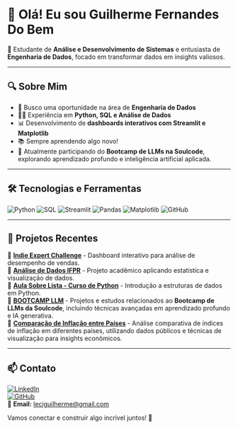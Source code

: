 # 👋 Olá! Eu sou Guilherme Fernandes Do Bem

🚀 Estudante de **Análise e Desenvolvimento de Sistemas** e entusiasta de **Engenharia de Dados**, focado em transformar dados em insights valiosos.

---

## 🔍 Sobre Mim
- 🎯 Busco uma oportunidade na área de **Engenharia de Dados**
- 🧑‍💻 Experiência em **Python, SQL e Análise de Dados**
- 📊 Desenvolvimento de **dashboards interativos com Streamlit e Matplotlib**
- 📚 Sempre aprendendo algo novo!
- 🤖 Atualmente participando do **Bootcamp de LLMs na Soulcode**, explorando aprendizado profundo e inteligência artificial aplicada.

---

## 🛠️ Tecnologias e Ferramentas

![Python](https://img.shields.io/badge/Python-3776AB?style=for-the-badge&logo=python&logoColor=white)
![SQL](https://img.shields.io/badge/SQL-4479A1?style=for-the-badge&logo=sqlite&logoColor=white)
![Streamlit](https://img.shields.io/badge/Streamlit-FF4B4B?style=for-the-badge&logo=streamlit&logoColor=white)
![Pandas](https://img.shields.io/badge/Pandas-150458?style=for-the-badge&logo=pandas&logoColor=white)
![Matplotlib](https://img.shields.io/badge/Matplotlib-3776AB?style=for-the-badge&logo=python&logoColor=white)
![GitHub](https://img.shields.io/badge/GitHub-181717?style=for-the-badge&logo=github&logoColor=white)

---

## 📌 Projetos Recentes

🔹 **[Indie Expert Challenge](https://github.com/GuilhermeFer29/indie_expert_challenge)** - Dashboard interativo para análise de desempenho de vendas.  
🔹 **[Análise de Dados IFPR](https://github.com/GuilhermeFer29/Analise_de_dados_IFPR)** - Projeto acadêmico aplicando estatística e visualização de dados.  
🔹 **[Aula Sobre Lista - Curso de Python](https://github.com/GuilhermeFer29/Aula-Sobre-lista-Curso-De-python)** - Introdução a estruturas de dados em Python.  
🔹 **[BOOTCAMP LLM](https://github.com/GuilhermeFer29/BOOTCAMP_LLM)** - Projetos e estudos relacionados ao **Bootcamp de LLMs da Soulcode**, incluindo técnicas avançadas em aprendizado profundo e IA generativa.  
🔹 **[Comparação de Inflação entre Países](https://github.com/GuilhermeFer29/Comparacao_inflacao_paises)** - Análise comparativa de índices de inflação em diferentes países, utilizando dados públicos e técnicas de visualização para insights econômicos.  

---

## 📫 Contato

[![LinkedIn](https://img.shields.io/badge/LinkedIn-0077B5?style=for-the-badge&logo=linkedin&logoColor=white)](https://www.linkedin.com/in/guilherme-fernandes-do-bem/)  
[![GitHub](https://img.shields.io/badge/GitHub-181717?style=for-the-badge&logo=github&logoColor=white)](https://github.com/GuilhermeFer29)  
📧 **Email:** leciguilherme@gmail.com  

Vamos conectar e construir algo incrível juntos! 🚀
